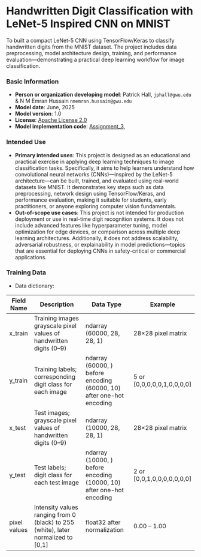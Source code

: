 # Handwritten Digit Classification with LeNet-5 Inspired CNN on MNIST
To built a compact LeNet-5 CNN using TensorFlow/Keras to classify handwritten digits from the MNIST dataset. The project includes data preprocessing, model architecture design, training, and performance evaluation—demonstrating a practical deep learning workflow for image classification.

### Basic Information

* **Person or organization developing model**: Patrick Hall, `jphall@gwu.edu` & N M Emran Hussain `nmemran.hussain@gwu.edu`
* **Model date**: June, 2025
* **Model version**: 1.0 
* **License**: [Apache License 2.0](https://github.com/nmemranhussain/6290_PAI_2/blob/main/LICENSE)
* **Model implementation code**: [Assignment_3](https://github.com/nmemranhussain/6290_PAI_2/blob/main/Assignment_3_final.ipynb), 

### Intended Use
* **Primary intended uses**: This project is designed as an educational and practical exercise in applying deep learning techniques to image classification tasks. Specifically, it aims to help learners understand how convolutional neural networks (CNNs)—inspired by the LeNet-5 architecture—can be built, trained, and evaluated using real-world datasets like MNIST. It demonstrates key steps such as data preprocessing, network design using TensorFlow/Keras, and performance evaluation, making it suitable for students, early practitioners, or anyone exploring computer vision fundamentals.
* **Out-of-scope use cases**: This project is not intended for production deployment or use in real-time digit recognition systems. It does not include advanced features like hyperparameter tuning, model optimization for edge devices, or comparison across multiple deep learning architectures. Additionally, it does not address scalability, adversarial robustness, or explainability in model predictions—topics that are essential for deploying CNNs in safety-critical or commercial applications.

### Training Data

* Data dictionary:

| Field Name | Description | Data Type | Example |  
|-----------|--------------|------------|----------|
| x_train	| Training images grayscale pixel values of handwritten digits (0–9) | ndarray (60000, 28, 28, 1) |	28×28 pixel matrix |  
| y_train	| Training labels; corresponding digit class for each image	| ndarray (60000, ) before encoding (60000, 10) after one-hot encoding	| 5 or [0,0,0,0,0,1,0,0,0,0] |  
| x_test	| Test images; grayscale pixel values of handwritten digits (0–9)	| ndarray (10000, 28, 28, 1) | 28×28 pixel matrix |  
| y_test	| Test labels; digit class for each test image	| ndarray (10000, ) before encoding (10000, 10) after one-hot encoding | 2 or [0,0,1,0,0,0,0,0,0,0]|  
| pixel values	| Intensity values ranging from 0 (black) to 255 (white), later normalized to [0,1]	| float32 after normalization	| 0.00 – 1.00 |  

